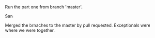 Run the part one from branch 'master'.

San

Merged the brnaches to the master by pull requested. Exceptionals were where we were together.
